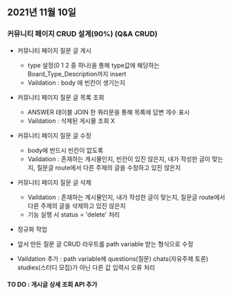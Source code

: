 ## 2021년 11월 10일

### 커뮤니티 페이지 CRUD 설계(90%) (Q&A CRUD)


- 커뮤니티 페이지 질문 글 게시
   - type 설정(0 1 2 중 하나)을 통해 type값에 해당하는 Board_Type_Description까지 insert
   - Vaildation : body 에 빈칸이 생기는지

- 커뮤니티 페이지 질문 글 목록 조회
   - ANSWER 테이블 JOIN 한 쿼리문을 통해 목록에 답변 개수 표시
   - Vaildation : 삭제된 게시물 조회 X

- 커뮤니티 페이지 질문 글 수정
   - body에 반드시 빈칸이 없도록
   - Vaildation : 존재하는 게시물인지, 빈칸이 있진 않은지, 내가 작성한 글이 맞는지, 질문글 route에서 다른 주제의 글을 
                            수정하고 있진 않은지

- 커뮤니티 페이지 질문 글 삭제
   - Vaildation : 존재하는 게시물인지,  내가 작성한 글이 맞는지, 질문글 route에서 다른 주제의 글을 삭제하고 있진 않은지
   - 기능 실행 시 status = 'delete' 처리

 - 정규화 작업
  - 앞서 만든 질문 글 CRUD 라우트를 path variable 받는 형식으로 수정
  - Vaildation 추가 : path variable에 questions(질문) chats(자유주제 토론) studies(스터디 모집)가 아닌 다른 값 입력시 오류 처리 
   
#### TO DO :  게시글 상세 조회 API 추가
